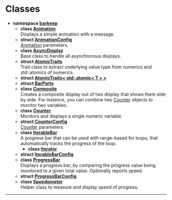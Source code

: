 # Classes



* **namespace [<span class="codey">barkeep</span>](api/Namespaces/namespacebarkeep.md)** 
    * **class [<span class="codey">Animation</span>](api/Classes/classbarkeep_1_1_animation.md)** <br>Displays a simple animation with a message. 
    * **struct [<span class="codey">AnimationConfig</span>](api/Classes/structbarkeep_1_1_animation_config.md)** <br>[Animation](api/Classes/classbarkeep_1_1_animation.md) parameters. 
    * **class [<span class="codey">AsyncDisplay</span>](api/Classes/classbarkeep_1_1_async_display.md)** <br>Base class to handle all asynchronous displays. 
    * **struct [<span class="codey">AtomicTraits</span>](api/Classes/structbarkeep_1_1_atomic_traits.md)** <br>Trait class to extract underlying value type from numerics and std::atomics of numerics. 
    * **struct [<span class="codey">AtomicTraits< std::atomic< T > ></span>](api/Classes/structbarkeep_1_1_atomic_traits_3_01std_1_1atomic_3_01_t_01_4_01_4.md)** 
    * **struct [<span class="codey">BarParts</span>](api/Classes/structbarkeep_1_1_bar_parts.md)** 
    * **class [<span class="codey">Composite</span>](api/Classes/classbarkeep_1_1_composite.md)** <br>Creates a composite display out of two display that shows them side by side. For instance, you can combine two [Counter](api/Classes/classbarkeep_1_1_counter.md) objects to monitor two variables. 
    * **class [<span class="codey">Counter</span>](api/Classes/classbarkeep_1_1_counter.md)** <br>Monitors and displays a single numeric variable. 
    * **struct [<span class="codey">CounterConfig</span>](api/Classes/structbarkeep_1_1_counter_config.md)** <br>[Counter](api/Classes/classbarkeep_1_1_counter.md) parameters. 
    * **class [<span class="codey">IterableBar</span>](api/Classes/classbarkeep_1_1_iterable_bar.md)** <br>A progress bar that can be used with range-based for loops, that automatically tracks the progress of the loop. 
        * **class [<span class="codey">Iterator</span>](api/Classes/classbarkeep_1_1_iterable_bar_1_1_iterator.md)** 
    * **struct [<span class="codey">IterableBarConfig</span>](api/Classes/structbarkeep_1_1_iterable_bar_config.md)** 
    * **class [<span class="codey">ProgressBar</span>](api/Classes/classbarkeep_1_1_progress_bar.md)** <br>Displays a progress bar, by comparing the progress value being monitored to a given total value. Optionally reports speed. 
    * **struct [<span class="codey">ProgressBarConfig</span>](api/Classes/structbarkeep_1_1_progress_bar_config.md)** 
    * **class [<span class="codey">Speedometer</span>](api/Classes/classbarkeep_1_1_speedometer.md)** <br>Helper class to measure and display speed of progress. 



-------------------------------
